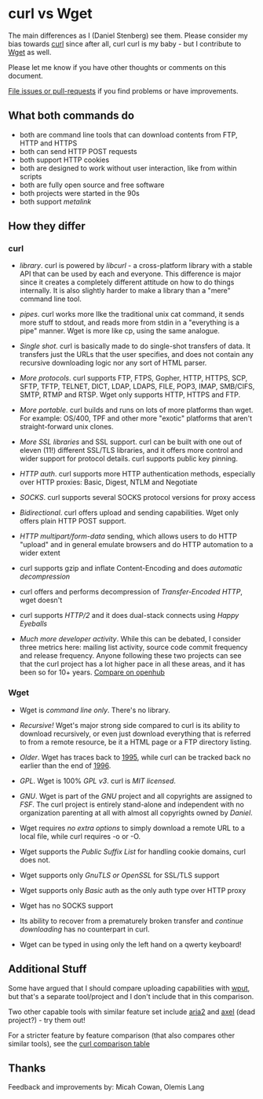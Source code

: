# curl vs Wget

The main differences as I (Daniel Stenberg) see them. Please consider my bias
towards [curl](http://curl.haxx.se) since after all, curl curl is my baby -
but I contribute to [Wget](http://www.gnu.org/software/wget/) as well.

Please let me know if you have other thoughts or comments on this document.

[File issues or pull-requests](https://github.com/bagder/docs) if you find
problems or have improvements.

## What both commands do

- both are command line tools that can download contents from FTP, HTTP and
  HTTPS
- both can send HTTP POST requests
- both support HTTP cookies
- both are designed to work without user interaction, like from within scripts
- both are fully open source and free software
- both projects were started in the 90s
- both support *metalink*

## How they differ

### curl

- *library*. curl is powered by *libcurl* - a cross-platform library with a
  stable API that can be used by each and everyone. This difference is major
  since it creates a completely different attitude on how to do things
  internally. It is also slightly harder to make a library than a "mere"
  command line tool.

- *pipes*. curl works more llke the traditional unix cat command, it sends
  more stuff to stdout, and reads more from stdin in a "everything is a pipe"
  manner. Wget is more like cp, using the same analogue.

- *Single shot*. curl is basically made to do single-shot transfers of
  data. It transfers just the URLs that the user specifies, and does not
  contain any recursive downloading logic nor any sort of HTML parser.

- *More protocols*. curl supports FTP, FTPS, Gopher, HTTP, HTTPS, SCP,
  SFTP, TFTP, TELNET, DICT, LDAP, LDAPS, FILE, POP3, IMAP, SMB/CIFS, SMTP, RTMP
  and RTSP. Wget only supports HTTP, HTTPS and FTP.
 
- *More portable*. curl builds and runs on lots of more platforms than
  wget. For example: OS/400, TPF and other more "exotic" platforms that aren't
  straight-forward unix clones.

- *More SSL libraries* and SSL support. curl can be built with one out
  of eleven (11!) different SSL/TLS libraries, and it offers more control and
  wider support for protocol details. curl supports public key pinning.

- *HTTP auth*. curl supports more HTTP authentication methods,
  especially over HTTP proxies: Basic, Digest, NTLM and Negotiate

- *SOCKS*. curl supports several SOCKS protocol versions for proxy access

- *Bidirectional*. curl offers upload and sending capabilities. Wget
  only offers plain HTTP POST support.

- *HTTP multipart/form-data* sending, which allows users to do HTTP
  "upload" and in general emulate browsers and do HTTP automation to a wider
  extent

- curl supports gzip and inflate Content-Encoding and does *automatic decompression*

- curl offers and performs decompression of *Transfer-Encoded HTTP*, wget doesn't

- curl supports *HTTP/2* and it does dual-stack connects using *Happy Eyeballs*

- *Much more developer activity*. While this can be debated, I consider three
  metrics here: mailing list activity, source code commit frequency and
  release frequency. Anyone following these two projects can see that the curl
  project has a lot higher pace in all these areas, and it has been so for 10+
  years. [Compare on openhub](https://www.openhub.net/p/_compare?project_0=cURL&project_1=Wget)

### Wget

- Wget is *command line only*. There's no library.

- *Recursive!* Wget's major strong side compared to curl is its ability to
  download recursively, or even just download everything that is referred to
  from a remote resource, be it a HTML page or a FTP directory listing.

- *Older*. Wget has traces back to
  [1995](http://en.wikipedia.org/wiki/Wget#History), while curl can be
tracked back no earlier than the end of
  [1996](http://curl.haxx.se/docs/history.html).

- *GPL*. Wget is 100% *GPL v3*. curl is *MIT licensed*.

- *GNU*. Wget is part of the *GNU* project and all copyrights are assigned to
  *FSF*. The curl project is entirely stand-alone and independent with no
  organization parenting at all with almost all copyrights owned by
  *Daniel*.

- Wget requires *no extra options* to simply download a remote URL to a local
  file, while curl requires -o or -O.

- Wget supports the *Public Suffix List* for handling cookie domains,
  curl does not.

- Wget supports only *GnuTLS or OpenSSL* for SSL/TLS support

- Wget supports only *Basic* auth as the only auth type over HTTP proxy

- Wget has no SOCKS support

- Its ability to recover from a prematurely broken transfer and *continue
  downloading* has no counterpart in curl.

- Wget can be typed in using only the left hand on a qwerty keyboard!

## Additional Stuff

Some have argued that I should compare uploading capabilities with
[wput](http://wput.sourceforge.net), but that's a separate tool/project and I
don't include that in this comparison.

Two other capable tools with similar feature set include
[aria2](http://aria2.sourceforge.net/) and
[axel](http://axel.alioth.debian.org) (dead project?) - try them out!

For a stricter feature by feature comparison (that also compares other similar
tools), see the [curl comparison
table](http://curl.haxx.se/docs/comparison-table.html)

## Thanks

  Feedback and improvements by: Micah Cowan, Olemis Lang
